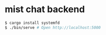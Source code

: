 # mist chat backend

```bash
$ cargo install systemfd
$ ./bin/serve # Open http://localhost:5000
```

